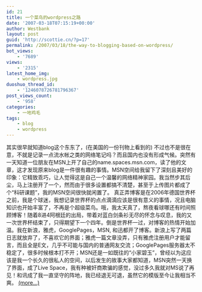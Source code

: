 ```yaml
---
id: 21
title: 一个菜鸟的wordpress之路
date: '2007-03-18T07:15:19+00:00'
author: Westbank
layout: post
guid: 'http://scottie.cn/?p=17'
permalink: /2007/03/18/the-way-to-blogging-based-on-wordpress/
bot_views:
    - '7689'
views:
    - '2315'
latest_home_img:
    - wordpress.jpg
duoshuo_thread_id:
    - '1246078726781796367'
post_views_count:
    - '958'
categories:
    - 一地鸡毛
tags:
    - blog
    - wordpress
---
```


其实很早就知道blog这个东东了，(在美国的一份刊物上看到的) 不过也不是很在意，不就是记录一点流水帐之类的网络笔记吗？而且国内也没有形成气候。突然有一天知道一位朋友在MSN上开了自己的name.spaces.msn.com，读了他的文章，这才发现原来blog是一件很有趣的事情。MSN空间给我留下了深刻且美好的印象：它精致乖巧，让人觉得这是自己一个温馨的网络精神家园。我当然步其后尘，马上注册开了一个，然而由于很多设置都搞不清楚，甚至于上传图片都成了个“科研课题”，我的MSN空间很快就闲置了。 真正弄博客是在2006年德国世界杯之前，我是个球迷，我想记录世界杯的点点滴滴应该是很有意义的事情，况且电脑知识也开始丰富了，不再是个超级菜鸟。哦，我太天真了，熬夜看球哪还有时间照顾博客！随着8进4阿根廷的出局，带着对蓝白剑条衫无尽的怀念与叹息，我的又一次世界杯结束了，只得期望下一个四年。倒是世界杯一过，对博客的热情开始加温。我在新浪，雅虎，GooglePages，MSN, 和迅都开了博客。新浪上写了两篇日志就放弃了，不喜欢它的界面；雅虎一篇文章没弄，只有雅虎注册用户才能留言，而且全是E文，几乎不可能与国内的普通网友交流；GooglePages服务器太不稳定了，很多时候根本打不开；MSN还是一如既往的“小家碧玉”，曾经以为这应该是我一个长久的很私人的空间，以后发生的故事大家都知道，MSN突然一天换了界面，成了Live Space，我有种被奸商欺骗的感觉，没过多久我就对MS说了再见！和讯成了我一直坚守的阵地，我已经退无可退，虽然它的模版至今让我相当不爽。 [<span aria-label="Continue reading 一个菜鸟的wordpress之路">(more…)</span>](http://farbank.net/2007/03/18/the-way-to-blogging-based-on-wordpress/#more-21)